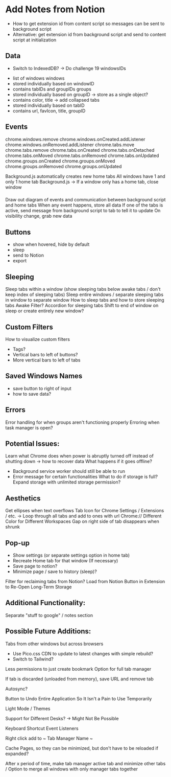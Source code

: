 # Add Notes from Notion

- How to get extension id from content script so messages can be sent to background script
- Alternative: get extension id from background script and send to content script at initialization

## Data

- Switch to IndexedDB? -> Do challenge 19
  windowsIDs

* list of windows
  windows
* stored individually based on windowID
* contains tabIDs and groupIDs
  groups
* stored individually based on groupID -> store as a single object?
* contains color, title -> add collapsed
  tabs
* stored individually based on tabID
* contains url, favIcon, title, groupID

## Events

chrome.windows.remove
chrome.windows.onCreated.addListener
chrome.windows.onRemoved.addListener
chrome.tabs.move
chrome.tabs.remove
chrome.tabs.onCreated
chrome.tabs.onDetached
chrome.tabs.onMoved
chrome.tabs.onRemoved
chrome.tabs.onUpdated
chrome.groups.onCreated
chrome.groups.onMoved
chrome.groups.onRemoved
chrome.groups.onUpdated

Background.js automatically creates new home tabs
All windows have 1 and only 1 home tab
Background.js -> If a window only has a home tab, close window

###

Draw out diagram of events and communication between background script and home tabs
When any event happens, store all data
If one of the tabs is active, send message from background script to tab to tell it to update
On visibility change, grab new data

## Buttons

- show when hovered, hide by default
- sleep
- send to Notion
- export

## Sleeping

Sleep tabs within a window (show sleeping tabs below awake tabs / don't keep index of sleeping tabs)
Sleep entire windows / separate sleeping tabs in window to separate window
How to sleep tabs and how to store sleeping tabs
Awake Filter?
Accordion for sleeping tabs
Shift to end of window on sleep or create entirely new window?

## Custom Filters

How to visualize custom filters

- Tags?
- Vertical bars to left of buttons?
- More vertical bars to left of tabs

## Saved Windows Names

- save button to right of input
- how to save data?

## Errors

Error handling for when groups aren't functioning properly
Erroring when task manager is open?

## Potential Issues:

Learn what Chrome does when power is abruptly turned off instead of shutting down -> how to recover data
What happens if it goes offline?

- Background service worker should still be able to run
- Error message for certain functionalities
  What to do if storage is full?
  Expand storage with unlimited storage permission?

## Aesthetics

Get ellipses when text overflows
Tab Icon for Chrome Settings / Extensions / etc. -> Loop through all tabs and add to ones with url Chrome://
Different Color for Different Workspaces
Gap on right side of tab disappears when shrunk

## Pop-up

- Show settings (or separate settings option in home tab)
- Recreate Home tab for that window (If necessary)
- Save page to notion?
- Minimize page / save to history (sleep)?

Filter for reclaiming tabs from Notion?
Load from Notion Button in Extension to Re-Open Long-Term Storage

## Additional Functionality:

Separate "stuff to google" / notes section

## Possible Future Additions:

Tabs from other windows but across browsers

- Use Pico.css CDN to update to latest changes with simple rebuild?
- Switch to Tailwind?

Less permissions to just create bookmark
Option for full tab manager

If tab is discarded (unloaded from memory), save URL and remove tab

Autosync?

Button to Undo Entire Application So It Isn't a Pain to Use Temporarily

Light Mode / Themes

Support for Different Desks? -> Might Not Be Possible

Keyboard Shortcut Event Listeners

Right click add to ~ Tab Manager Name ~

Cache Pages, so they can be minimized, but don't have to be reloaded if expanded?

After x period of time, make tab manager active tab and minimize other tabs / Option to merge all windows with only manager tabs together
